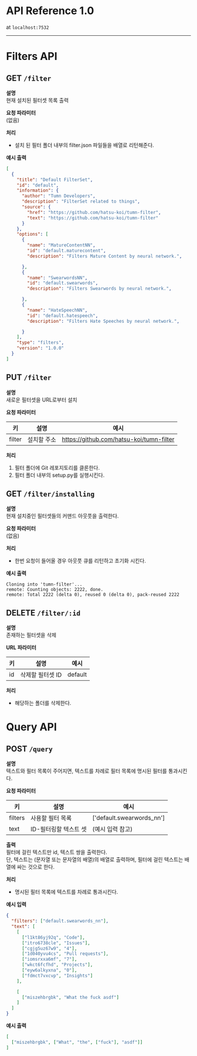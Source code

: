 # API Reference 1.0
at `localhost:7532`

---

# Filters API
## GET `/filter`
**설명**  
현재 설치된 필터셋 목록 출력

**요청 파라미터**  
(없음)

**처리**  
 * 설치 된 필터 폴더 내부의 filter.json 파일들을 배열로 리턴해준다.  

**예시 출력**  
```json
[
  {
    "title": "Default FilterSet",
    "id": "default",
    "information": {
      "author": "Tumn Developers",
      "description": "FilterSet related to things",
      "source": {
        "href": "https://github.com/hatsu-koi/tumn-filter",
        "text": "https://github.com/hatsu-koi/tumn-filter"
      }
    },
    "options": [
      {
        "name": "MatureContentNN",
        "id": "default.maturecontent",
        "description": "Filters Mature Content by neural network.",

      },
      {
        "name": "SwearwordsNN",
        "id": "default.swearwords",
        "description": "Filters Swearwords by neural network.",

      },
      {
        "name": "HateSpeechNN",
        "id": "default.hatespeech",
        "description": "Filters Hate Speeches by neural network.",

      }
    ],
    "type": "filters",
    "version": "1.0.0"
  }
]
```


## PUT `/filter`
**설명**  
새로운 필터셋을 URL로부터 설치  

**요청 파라미터**

|  키  |     설명     |                  예시                   |
|------|-------------|----------------------------------------|
|filter|  설치할 주소  |https://github.com/hatsu-koi/tumn-filter|

**처리**  
1. 필터 폴더에 Git 레포지토리를 클론한다.  
2. 필터 폴더 내부의 setup.py를 실행시킨다.  

## GET `/filter/installing`
**설명**  
현재 설치중인 필터셋들의 커맨드 아웃풋을 출력한다.

**요청 파라미터**  
(없음)

**처리**
 * 한번 요청이 들어올 경우 아웃풋 큐를 리턴하고 초기화 시킨다.  

**예시 출력**  
```
Cloning into 'tumn-filter'...
remote: Counting objects: 2222, done.
remote: Total 2222 (delta 0), reused 0 (delta 0), pack-reused 2222
```

## DELETE `/filter/:id`
**설명**  
존재하는 필터셋을 삭제

**URL 파라미터**

|  키  |     설명      |                  예시                   |
|------|--------------|----------------------------------------|
|  id  |삭제할 필터셋 ID|                default                 |

**처리**
 * 해당하는 폴더를 삭제한다.


# Query API
## POST `/query`
**설명**  
텍스트와 필터 목록이 주어지면, 텍스트를 차례로 필터 목록에 명시된 필터를 통과시킨다.

**요청 파라미터**  

|   키  |        설명       |                  예시                   |
|-------|------------------|-----------------------------------------|
|filters|  사용할 필터 목록  |        ['default.swearwords_nn']        |
| text  |ID-필터링할 텍스트 셋|             (예시 입력 참고)             |

**출력**  
필터에 걸린 텍스트만 id, 텍스트 쌍을 출력한다.  
단, 텍스트는 (문자열 또는 문자열의 배열)의 배열로 출력하며, 필터에 걸린 텍스트는 배열에 싸는 것으로 한다.

**처리**  
 * 명시된 필터 목록에 텍스트를 차례로 통과시킨다.  

**예시 입력**  
```json
{
  "filters": ["default.swearwords_nn"],
  "text": [
    [
      ["l1kt86yj92q", "Code"],
      ["itro6738cle", "Issues"],
      ["cgjg5uz67w9", "4"],
      ["1d040yvu4cs", "Pull requests"],
      ["iomsrxxa6mf", "7"],
      ["wkct6fcfhd", "Projects"],
      ["eyw6alkyxna", "0"],
      ["fdmct7vxcvp", "Insights"]
    ],

    [
      ["miszehbrgbk", "What the fuck asdf"]
    ]
  ]
}
```

**예시 출력**
```json
[
  ["miszehbrgbk", ["What", "the", ["fuck"], "asdf"]]
]
```
